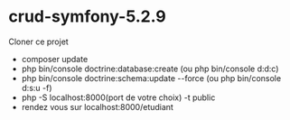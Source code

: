 # crud-symfony-5.2.9
Cloner ce projet
* composer update
* php bin/console doctrine:database:create (ou php bin/console d:d:c)
* php bin/console doctrine:schema:update --force (ou php bin/console d:s:u -f)
* php -S localhost:8000(port de votre choix) -t public
* rendez vous sur localhost:8000/etudiant

